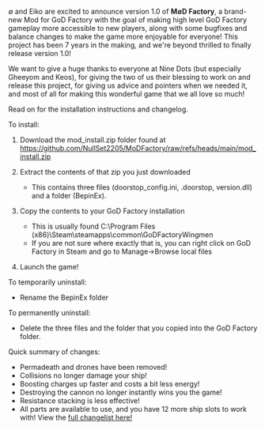 ∅ and Eiko are excited to announce version 1.0 of **M∅D Factory**, a brand-new Mod for GoD Factory with the goal of making high level GoD Factory gameplay more accessible to new players, along with some bugfixes and balance changes to make the game more enjoyable for everyone! This project has been 7 years in the making, and we're beyond thrilled to finally release version 1.0!

We want to give a huge thanks to everyone at Nine Dots (but especially Gheeyom and Keos), for giving the two of us their blessing to work on and release this project, for giving us advice and pointers when we needed it, and most of all for making this wonderful game that we all love so much!

Read on for the installation instructions and changelog.

To install:
1) Download the mod_install.zip folder found at https://github.com/NullSet2205/MoDFactory/raw/refs/heads/main/mod_install.zip

2) Extract the contents of that zip you just downloaded
   - This contains three files (doorstop_config.ini, .doorstop, version.dll) and a folder (BepinEx).

3) Copy the contents to your GoD Factory installation
   - This is usually found C:\Program Files (x86)\Steam\steamapps\common\GoDFactoryWingmen
   - If you are not sure where exactly that is, you can right click on GoD Factory in Steam and go to Manage->Browse local files

4) Launch the game!

To temporarily uninstall:
- Rename the BepinEx folder

To permanently uninstall:
- Delete the three files and the folder that you copied into the GoD Factory folder.

Quick summary of changes:
- Permadeath and drones have been removed!
- Collisions no longer damage your ship!
- Boosting charges up faster and costs a bit less energy!
- Destroying the cannon no longer instantly wins you the game!
- Resistance stacking is less effective!
- All parts are available to use, and you have 12 more ship slots to work with!
View the [full changelist here!](<https://raw.githubusercontent.com/NullSet2205/MoDFactory/refs/heads/main/PatchNotes-1.0.0.txt>)
